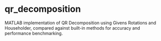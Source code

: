 # qr_decomposition
MATLAB implementation of QR Decomposition using Givens Rotations and Householder, compared against built-in methods for accuracy and performance benchmarking.
